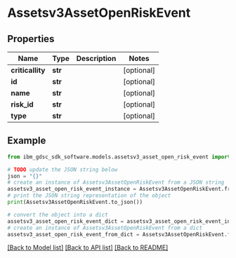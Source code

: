 # Assetsv3AssetOpenRiskEvent


## Properties

Name | Type | Description | Notes
------------ | ------------- | ------------- | -------------
**criticallity** | **str** |  | [optional] 
**id** | **str** |  | [optional] 
**name** | **str** |  | [optional] 
**risk_id** | **str** |  | [optional] 
**type** | **str** |  | [optional] 

## Example

```python
from ibm_gdsc_sdk_software.models.assetsv3_asset_open_risk_event import Assetsv3AssetOpenRiskEvent

# TODO update the JSON string below
json = "{}"
# create an instance of Assetsv3AssetOpenRiskEvent from a JSON string
assetsv3_asset_open_risk_event_instance = Assetsv3AssetOpenRiskEvent.from_json(json)
# print the JSON string representation of the object
print(Assetsv3AssetOpenRiskEvent.to_json())

# convert the object into a dict
assetsv3_asset_open_risk_event_dict = assetsv3_asset_open_risk_event_instance.to_dict()
# create an instance of Assetsv3AssetOpenRiskEvent from a dict
assetsv3_asset_open_risk_event_from_dict = Assetsv3AssetOpenRiskEvent.from_dict(assetsv3_asset_open_risk_event_dict)
```
[[Back to Model list]](../README.md#documentation-for-models) [[Back to API list]](../README.md#documentation-for-api-endpoints) [[Back to README]](../README.md)


